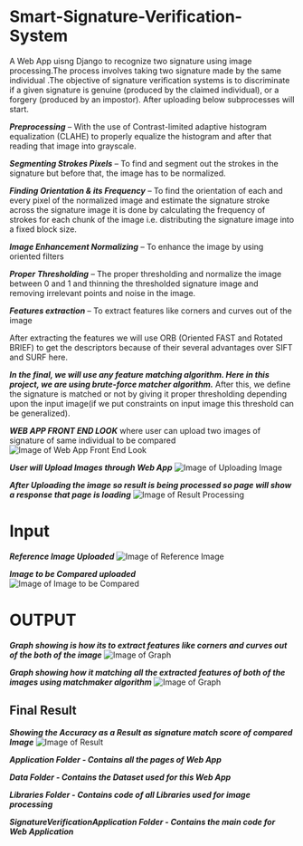 # Smart-Signature-Verification-System

A Web App uisng Django to recognize two signature using image processing.The process involves taking two signature made by the same individual .The objective of signature verification systems is to discriminate if a given signature is genuine (produced by the claimed individual), or a forgery (produced by an impostor).
After uploading below subprocesses will start.

***Preprocessing*** –  With the use of Contrast-limited adaptive histogram equalization (CLAHE) to properly equalize the histogram and after that reading that image into grayscale.

***Segmenting Strokes Pixels*** – To find and segment out the strokes in the signature but before that, the image has to be normalized.

***Finding Orientation & its Frequency*** –  To find the orientation of each and every pixel of the normalized image and estimate the signature stroke across the signature image it is done by calculating the frequency of strokes for each chunk of the image i.e. distributing the signature image into a fixed block size.

***Image Enhancement Normalizing*** –  To enhance the image by using oriented filters

***Proper Thresholding*** – The proper thresholding and normalize the image between 0 and 1 and thinning the thresholded signature image and removing irrelevant points and noise in the image.

***Features extraction*** – To extract features like corners and curves out of the image

After extracting the features we will use ORB (Oriented FAST and Rotated BRIEF) to get the descriptors because of their several advantages over SIFT and SURF here.

***In the final, we will use any feature matching algorithm. Here in this project, we are using brute-force matcher algorithm.***
After this, we define the signature is matched or not by giving it proper thresholding depending upon the input image(if we put constraints on input image this threshold can be generalized).

***WEB APP FRONT END LOOK*** where user can upload two images of signature of same individual to be compared
![Image of Web App Front End Look](https://github.com/basant01/Smart-Signature-Verification-System/blob/master/Web-App%20Images/Capture.PNG)

***User will Upload Images through Web App***
![Image of Uploading Image](https://github.com/basant01/Smart-Signature-Verification-System/blob/master/Web-App%20Images/Capture2.PNG)

***After Uploading the image so result is being processed so page will show a response that page is loading***
![Image of Result Processing](https://github.com/basant01/Smart-Signature-Verification-System/blob/master/Web-App%20Images/Capture3.PNG)


# Input
***Reference Image Uploaded***
![Image of Reference Image](https://github.com/basant01/Smart-Signature-Verification-System/blob/master/Web-App%20Images/Capture9.PNG)

***Image to be Compared uploaded***                
![Image of Image to be Compared](https://github.com/basant01/Smart-Signature-Verification-System/blob/master/Web-App%20Images/Capture10.PNG)

# OUTPUT

***Graph showing is how its to extract features like corners and curves out of the both of the image***
![Image of Graph](https://github.com/basant01/Smart-Signature-Verification-System/blob/master/Web-App%20Images/Capture4.PNG)

***Graph showing how it matching all the extracted features of both of the images using matchmaker algorithm***
![Image of Graph](https://github.com/basant01/Smart-Signature-Verification-System/blob/master/Web-App%20Images/Capture5.PNG)

## Final Result 
***Showing the Accuracy as a Result as signature match score of compared Image***
![Image of Result](https://github.com/basant01/Smart-Signature-Verification-System/blob/master/Web-App%20Images/Capture6.PNG)


***Application Folder - Contains all the pages of Web App***

***Data Folder - Contains the Dataset used for this Web App***

***Libraries Folder - Contains code of all Libraries used for image processing***

***SignatureVerificationApplication Folder - Contains the main code for Web Application***



